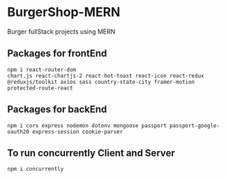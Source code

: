 # BurgerShop-MERN

Burger fullStack projects using MERN

## Packages for frontEnd

    npm i react-router-dom
    chart.js react-chartjs-2 react-hot-toast react-icon react-redux @reduxjs/toolkit axios sass country-state-city framer-motion protected-route-react

## Packages for backEnd

    npm i cors express nodemon dotenv mongoose passport passport-google-oauth20 express-session cookie-parser

## To run concurrently Client and Server

    npm i concurrently
